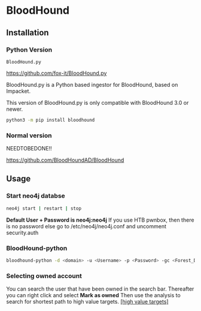 # BloodHound

## Installation

### Python Version
``BloodHound.py``

https://github.com/fox-it/BloodHound.py

BloodHound.py is a Python based ingestor for BloodHound, based on Impacket.

This version of BloodHound.py is only compatible with BloodHound 3.0 or newer.
````bash
python3 -m pip install bloodhound
````

### Normal version
NEEDTOBEDONE!!

https://github.com/BloodHoundAD/BloodHound

## Usage
### Start neo4j databse
````bash
neo4j start | restart | stop
````
**Default User + Password is neo4j:neo4j**
If you use HTB pwnbox, then there is no password else go to /etc/neo4j/neo4j.conf and uncomment security.auth
### BloodHound-python

````bash
bloodhound-python -d <domain> -u <Username> -p <Password> -gc <Forest_Domain> -c all -ns <IP-ADDRESS>
````

### Selecting owned account
You can search the user that have been owned in the search bar. Thereafter you can right click and select **Mark as owned**
Then use the analysis to search for shortest path to high value targets.
[[high value targets]](https://github.com/lassecod2/P3nT3sT/blob/main/photo/bloodhond_htb.local.jpg)
